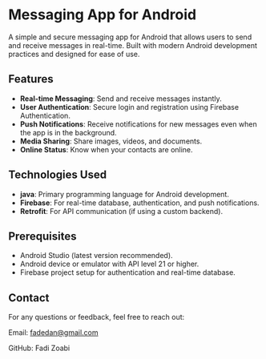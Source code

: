 # Messaging App for Android

A simple and secure messaging app for Android that allows users to send and receive messages in real-time. Built with modern Android development practices and designed for ease of use.

## Features

- **Real-time Messaging**: Send and receive messages instantly.
- **User Authentication**: Secure login and registration using Firebase Authentication.
- **Push Notifications**: Receive notifications for new messages even when the app is in the background.
- **Media Sharing**: Share images, videos, and documents.
- **Online Status**: Know when your contacts are online.

## Technologies Used

- **java**: Primary programming language for Android development.
- **Firebase**: For real-time database, authentication, and push notifications.
- **Retrofit**: For API communication (if using a custom backend).

## Prerequisites

- Android Studio (latest version recommended).
- Android device or emulator with API level 21 or higher.
- Firebase project setup for authentication and real-time database.

## Contact
For any questions or feedback, feel free to reach out:

Email: fadedan@gmail.com

GitHub: Fadi Zoabi 
